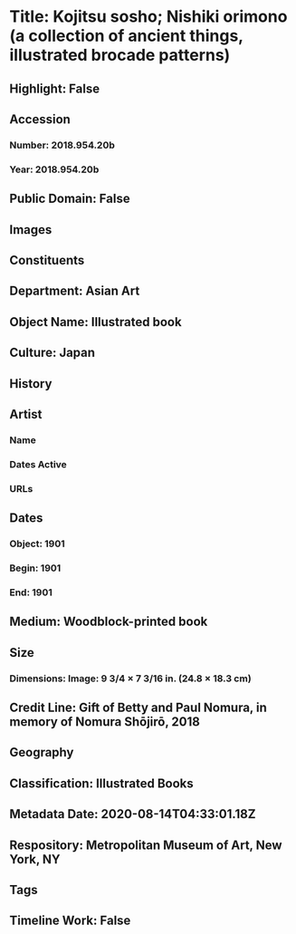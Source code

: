 # Title: Kojitsu sosho; Nishiki orimono (a collection of ancient things, illustrated brocade patterns)
## Highlight: False
## Accession
### Number: 2018.954.20b
### Year: 2018.954.20b
## Public Domain: False
## Images
## Constituents
## Department: Asian Art
## Object Name: Illustrated book
## Culture: Japan
## History
## Artist
### Name
### Dates Active
### URLs
## Dates
### Object: 1901
### Begin: 1901
### End: 1901
## Medium: Woodblock-printed book
## Size
### Dimensions: Image: 9 3/4 × 7 3/16 in. (24.8 × 18.3 cm)
## Credit Line: Gift of Betty and Paul Nomura, in memory of Nomura Shōjirō, 2018
## Geography
## Classification: Illustrated Books
## Metadata Date: 2020-08-14T04:33:01.18Z
## Respository: Metropolitan Museum of Art, New York, NY
## Tags
## Timeline Work: False